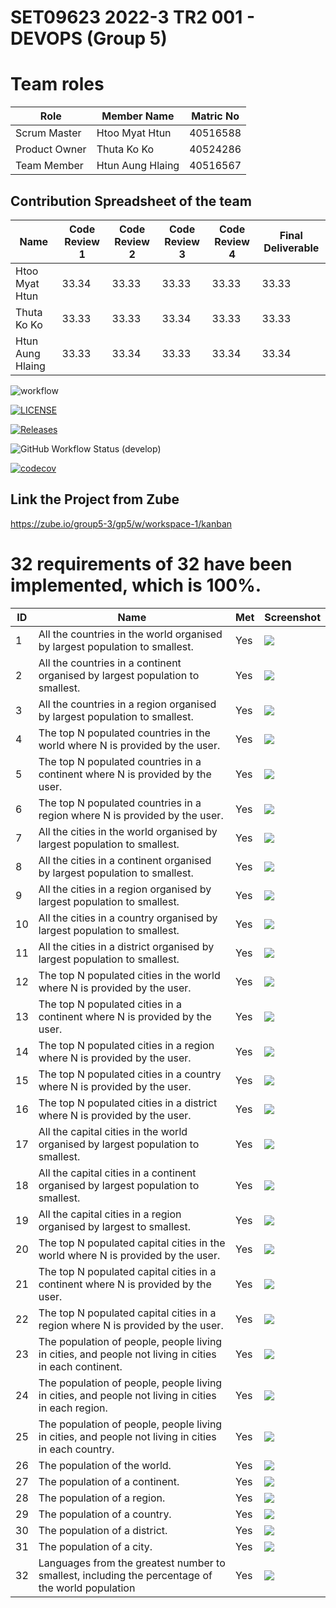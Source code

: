 # SET09623 2022-3 TR2 001 - DEVOPS (Group 5)
# Team roles

| Role          | Member Name      | Matric No |
|---------------|------------------|-----------|
| Scrum Master  | Htoo Myat Htun   | 40516588  |
| Product Owner | Thuta Ko Ko      | 40524286  |
| Team Member   | Htun Aung Hlaing | 40516567  |


## Contribution Spreadsheet of the team
| Name             | Code Review 1 | Code Review 2 | Code Review 3 | Code Review 4 | Final Deliverable |
|------------------|---------------|---------------|---------------|---------------|-------------------|
| Htoo Myat Htun   | 33.34         | 33.33         | 33.33         | 33.33         | 33.33             |    
| Thuta Ko Ko      | 33.33         | 33.33         | 33.34         | 33.33         | 33.33             |    
| Htun Aung Hlaing | 33.33         | 33.34         | 33.33         | 33.34         | 33.34             |     





![workflow](https://github.com/htoomyattun/sem/actions/workflows/main.yml/badge.svg)

[![LICENSE](https://img.shields.io/github/license/htoomyattun/sem.svg?style=flat-square)](https://github.com/htoomyattun/sem/blob/master/LICENSE)

[![Releases](https://img.shields.io/github/release/htoomyattun/sem/all.svg?style=flat-square)](https://github.com/htoomyattun/sem/releases)

![GitHub Workflow Status (develop)](https://img.shields.io/github/workflow/status/htoomyattun/sem/workflow/develop?style=flat-square)

[![codecov](https://codecov.io/gh/htoomyattun/sem/branch/master/graph/badge.svg?token=bL9BmoDVsb)](https://codecov.io/gh/htoomyattun/sem)

## Link the Project from Zube
https://zube.io/group5-3/gp5/w/workspace-1/kanban

# 32 requirements of 32 have been implemented, which is 100%.
| ID  | Name                                                                                                  | Met | Screenshot                |
|-----|-------------------------------------------------------------------------------------------------------|-----|---------------------------|
| 1   | All the countries in the world organised by largest population to smallest.                           | Yes | ![](screenshot/ss-1.png)  |
| 2   | All the countries in a continent organised by largest population to smallest.                         | Yes | ![](screenshot/ss-2.png)  |
| 3   | All the countries in a region organised by largest population to smallest.                            | Yes | ![](screenshot/ss-3.png)  |
| 4   | The top N populated countries in the world where N is provided by the user.                           | Yes | ![](screenshot/ss-4.png)  |
| 5   | The top N populated countries in a continent where N is provided by the user.                         | Yes | ![](screenshot/ss-5.png)  |
| 6   | The top N populated countries in a region where N is provided by the user.                            | Yes | ![](screenshot/ss-6.png)  |
| 7   | All the cities in the world organised by largest population to smallest.                              | Yes | ![](screenshot/ss-7.png)  |
| 8   | All the cities in a continent organised by largest population to smallest.                            | Yes | ![](screenshot/ss-8.png)  |
| 9   | All the cities in a region organised by largest population to smallest.                               | Yes | ![](screenshot/ss-9.png)  |
| 10  | All the cities in a country organised by largest population to smallest.                              | Yes | ![](screenshot/ss-10.png) |
| 11  | All the cities in a district organised by largest population to smallest.                             | Yes | ![](screenshot/ss-11.png) |
| 12  | The top N populated cities in the world where N is provided by the user.                              | Yes | ![](screenshot/ss-12.png) |
| 13  | The top N populated cities in a continent where N is provided by the user.                            | Yes | ![](screenshot/ss-13.png) |
| 14  | The top N populated cities in a region where N is provided by the user.                               | Yes | ![](screenshot/ss-14.png) |
| 15  | The top N populated cities in a country where N is provided by the user.                              | Yes | ![](screenshot/ss-15.png) |
| 16  | The top N populated cities in a district where N is provided by the user.                             | Yes | ![](screenshot/ss-16.png) |
| 17  | All the capital cities in the world organised by largest population to smallest.                      | Yes | ![](screenshot/ss-17.png) |
| 18  | All the capital cities in a continent organised by largest population to smallest.                    | Yes | ![](screenshot/ss-18.png) |
| 19  | All the capital cities in a region organised by largest to smallest.                                  | Yes | ![](screenshot/ss-19.png) |
| 20  | The top N populated capital cities in the world where N is provided by the user.                      | Yes | ![](screenshot/ss-20.png) |
| 21  | The top N populated capital cities in a continent where N is provided by the user.                    | Yes | ![](screenshot/ss-21.png) |
| 22  | The top N populated capital cities in a region where N is provided by the user.                       | Yes | ![](screenshot/ss-22.png) |
| 23  | The population of people, people living in cities, and people not living in cities in each continent. | Yes | ![](screenshot/ss-23.png) |
| 24  | The population of people, people living in cities, and people not living in cities in each region.    | Yes | ![](screenshot/ss-24.png) |
| 25  | The population of people, people living in cities, and people not living in cities in each country.   | Yes | ![](screenshot/ss-25.png) |
| 26  | The population of the world.                                                                          | Yes | ![](screenshot/ss-26.png) |
| 27  | The population of a continent.                                                                        | Yes | ![](screenshot/ss-27.png) |
| 28  | The population of a region.                                                                           | Yes | ![](screenshot/ss-28.png) |
| 29  | The population of a country.                                                                          | Yes | ![](screenshot/ss-29.png) |
| 30  | The population of a district.                                                                         | Yes | ![](screenshot/ss-30.png) |
| 31  | The population of a city.                                                                             | Yes | ![](screenshot/ss-31.png) |
| 32  | Languages from the greatest number to smallest, including the percentage of the world population      | Yes | ![](screenshot/ss-32.png) |


